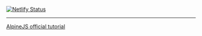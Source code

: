 [![Netlify Status](https://api.netlify.com/api/v1/badges/c6f25869-e45f-4ad5-bff7-a3d557690267/deploy-status)](https://app.netlify.com/sites/alpinejs-experiments/deploys)

---

[AlpineJS official tutorial](https://alpinejs.dev/start-here)
